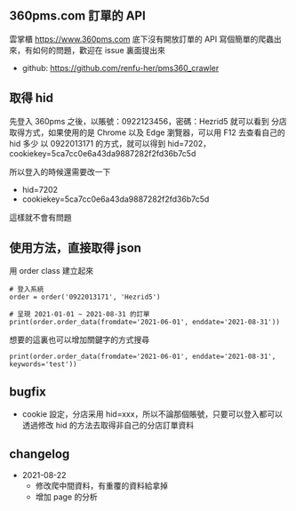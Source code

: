 ## 360pms.com 訂單的 API

雲掌櫃 https://www.360pms.com 底下沒有開放訂單的 API
寫個簡單的爬蟲出來，有如何的問題，歡迎在 issue 裏面提出來

- github: https://github.com/renfu-her/pms360_crawler

## 取得 hid

先登入 360pms 之後，以賬號：0922123456，密碼：Hezrid5 就可以看到
分店取得方式，如果使用的是 Chrome 以及 Edge 瀏覽器，可以用 F12 去查看自己的 hid 多少
以 0922013171 的方式，就可以得到 hid=7202，cookiekey=5ca7cc0e6a43da9887282f2fd36b7c5d

所以登入的時候還需要改一下
- hid=7202
- cookiekey=5ca7cc0e6a43da9887282f2fd36b7c5d

這樣就不會有問題

## 使用方法，直接取得 json

用 order class 建立起來
```
# 登入系統
order = order('0922013171', 'Hezrid5')

# 呈現 2021-01-01 ~ 2021-08-31 的訂單
print(order.order_data(fromdate='2021-06-01', enddate='2021-08-31'))
```

想要的這裏也可以增加關鍵字的方式搜尋
```
print(order.order_data(fromdate='2021-06-01', enddate='2021-08-31', keywords='test'))
```

## bugfix

- cookie 設定，分店采用 hid=xxx，所以不論那個賬號，只要可以登入都可以透過修改 hid 的方法去取得非自己的分店訂單資料

## changelog
- 2021-08-22 
  - 修改爬中間資料，有重覆的資料給拿掉
  - 增加 page 的分析